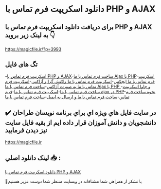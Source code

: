 # دانلود اسکریپت فرم تماس با PHP و AJAX

## برای دریافت دانلود اسکریپت فرم تماس با PHP و AJAX به لینک زیر بروید 👇

https://magicfile.ir/?p=3993

## تگ های فایل

-[اسکریپت فرم تماس با PHP و AJAX](https://magicfile.ir/product/%d8%a7%d8%b3%da%a9%d8%b1%db%8c%d9%be%d8%aa%d9%81%d8%b1%d9%85-%d8%aa%d9%85%d8%a7%d8%b3-%d8%a8%d8%a7-php-%d9%88-ajax/)-[ساخت فرم تماس با ما Ajax با PHP](https://magicfile.ir/product/%d8%a7%d8%b3%da%a9%d8%b1%db%8c%d9%be%d8%aa%d9%81%d8%b1%d9%85-%d8%aa%d9%85%d8%a7%d8%b3-%d8%a8%d8%a7-php-%d9%88-ajax/)-[اسکریپت فرم تماس با ما ایجکس](https://magicfile.ir/product/%d8%a7%d8%b3%da%a9%d8%b1%db%8c%d9%be%d8%aa%d9%81%d8%b1%d9%85-%d8%aa%d9%85%d8%a7%d8%b3-%d8%a8%d8%a7-php-%d9%88-ajax/)-[اسکریپت فرم تماس با ما واکنش گرا و آژاکس](https://magicfile.ir/product/%d8%a7%d8%b3%da%a9%d8%b1%db%8c%d9%be%d8%aa%d9%81%d8%b1%d9%85-%d8%aa%d9%85%d8%a7%d8%b3-%d8%a8%d8%a7-php-%d9%88-ajax/)-[اسکریپت فرم تماس با ما به صورت آژاکس](https://magicfile.ir/product/%d8%a7%d8%b3%da%a9%d8%b1%db%8c%d9%be%d8%aa%d9%81%d8%b1%d9%85-%d8%aa%d9%85%d8%a7%d8%b3-%d8%a8%d8%a7-php-%d9%88-ajax/)-[ساخت فرم تماس با ما Ajax با PHP و جاوا اسکریپت](https://magicfile.ir/product/%d8%a7%d8%b3%da%a9%d8%b1%db%8c%d9%be%d8%aa%d9%81%d8%b1%d9%85-%d8%aa%d9%85%d8%a7%d8%b3-%d8%a8%d8%a7-php-%d9%88-ajax/)-[ساخت فرم تماس با ما](https://magicfile.ir/product/%d8%a7%d8%b3%da%a9%d8%b1%db%8c%d9%be%d8%aa%d9%81%d8%b1%d9%85-%d8%aa%d9%85%d8%a7%d8%b3-%d8%a8%d8%a7-php-%d9%88-ajax/)-[اسکریپت فرم تماس با ما](https://magicfile.ir/product/%d8%a7%d8%b3%da%a9%d8%b1%db%8c%d9%be%d8%aa%d9%81%d8%b1%d9%85-%d8%aa%d9%85%d8%a7%d8%b3-%d8%a8%d8%a7-php-%d9%88-ajax/)-[فرم ajax در PHP](https://magicfile.ir/product/%d8%a7%d8%b3%da%a9%d8%b1%db%8c%d9%be%d8%aa%d9%81%d8%b1%d9%85-%d8%aa%d9%85%d8%a7%d8%b3-%d8%a8%d8%a7-php-%d9%88-ajax/)-[نحوه ساخت فرم تماس](https://magicfile.ir/product/%d8%a7%d8%b3%da%a9%d8%b1%db%8c%d9%be%d8%aa%d9%81%d8%b1%d9%85-%d8%aa%d9%85%d8%a7%d8%b3-%d8%a8%d8%a7-php-%d9%88-ajax/)-[ساخت فرم تماس با ما و ارسال به ایمیل](https://magicfile.ir/product/%d8%a7%d8%b3%da%a9%d8%b1%db%8c%d9%be%d8%aa%d9%81%d8%b1%d9%85-%d8%aa%d9%85%d8%a7%d8%b3-%d8%a8%d8%a7-php-%d9%88-ajax/)-[ساخت فرم تماس با ما ](https://magicfile.ir/product/%d8%a7%d8%b3%da%a9%d8%b1%db%8c%d9%be%d8%aa%d9%81%d8%b1%d9%85-%d8%aa%d9%85%d8%a7%d8%b3-%d8%a8%d8%a7-php-%d9%88-ajax/)

## ✔️ در سايت فايل هاي ويژه اي براي برنامه نويسان طراحان دانشجويان و دانش آموزان قرار داده ايم از بقيه فايل سايت نيز ديدن فرماييد

https://magicfile.ir


## لينک دانلود اصلي 📥 :

[دانلود اسکریپت فرم تماس با PHP و AJAX](https://magicfile.ir/product/%d8%a7%d8%b3%da%a9%d8%b1%db%8c%d9%be%d8%aa%d9%81%d8%b1%d9%85-%d8%aa%d9%85%d8%a7%d8%b3-%d8%a8%d8%a7-php-%d9%88-ajax/) 


🙏با تشکر از همراهي شما مشتاقانه در وبسایت منتظر شما دوست عزیز هستیم

